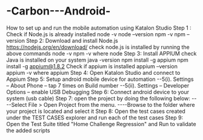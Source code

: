 # -Carbon---Android-
How to set up and run the mobile automation using Katalon Studio
Step 1 : Check if Node.js is already installed node -v node –version npm -v npm –version
Step 2: Download and install Node.js https://nodejs.org/en/download/ check node.js is installed by running the above commands node -v npm -v where node
Step 3: Install APPIUM check Java is installed on your system java -version npm install -g appium npm install -g appium@1.8.2 Check if appium is installed appium –version appium -v where appium
Step 4: Open Katalon Studio and connect to Appium
Step 5: Setup android mobile device for automation
--5(i). Settings – About Phone – tap 7 times on Build number
--5(ii). Settings – Developer Options – enable USB Debugging
Step 6: Connect android device to your system (usb cable)
Step 7: open the project by doing the following below:
----Select File > Open Project from the menu. 
----Browse to the folder where your project is located and select it
Step 8: Open the test cases created under the TEST CASES explorer and run each of the test cases
Step 9: Open the Test Suite titled "Home Challenge Regression" and Run to validate the added scripts
